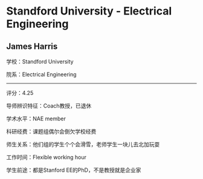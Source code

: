 # Standford University - Electrical Engineering

## James Harris

学校：Standford University

院系：Electrical Engineering

* * *

评分：4.25

导师辨识特征：Coach教授，已退休

学术水平：NAE member

科研经费：课题组偶尔会倒欠学校经费

师生关系：他们组的学生个个会滑雪，老师学生一块儿去北加玩耍

工作时间：Flexible working hour

学生前途：都是Stanford EE的PhD，不是教授就是企业家